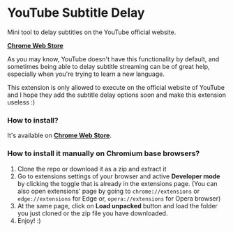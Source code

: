 # YouTube Subtitle Delay

Mini tool to delay subtitles on the YouTube official website.

**[Chrome Web Store](https://chrome.google.com/webstore/detail/youtube-subtitle-delay/fegfigommgpglnlpdmgncojmkghbijkc?hl=en&authuser=1)**

As you may know, YouTube doesn't have this functionality by default, and sometimes being able to delay subtitle
streaming can be of great help, especially when you're trying to learn a new language.

This extension is only allowed to execute on the official website of YouTube and I hope they add the subtitle delay
options soon and make this extension useless :)

### How to install?

It's available on **[Chrome Web Store](https://chrome.google.com/webstore/detail/youtube-subtitle-delay/fegfigommgpglnlpdmgncojmkghbijkc?hl=en&authuser=1)**.

### How to install it manually on Chromium base browsers?

1. Clone the repo or download it as a zip and extract it
2. Go to extensions settings of your browser and active **Developer mode** by clicking the toggle that is already in the
   extensions page. (You can also open extensions' page by going to `chrome://extensions` or `edge://extensions` for
   Edge or, `opera://extensions` for Opera browser)
3. At the same page, click on **Load unpacked** button and load the folder you just cloned or the zip
   file you have downloaded.
4. Enjoy! :)
